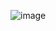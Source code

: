 ![image](https://github.com/qKasha/EDA-Project/assets/114741703/f8cbc3d0-12b5-4fc5-8a75-be0f8f56c58c)

